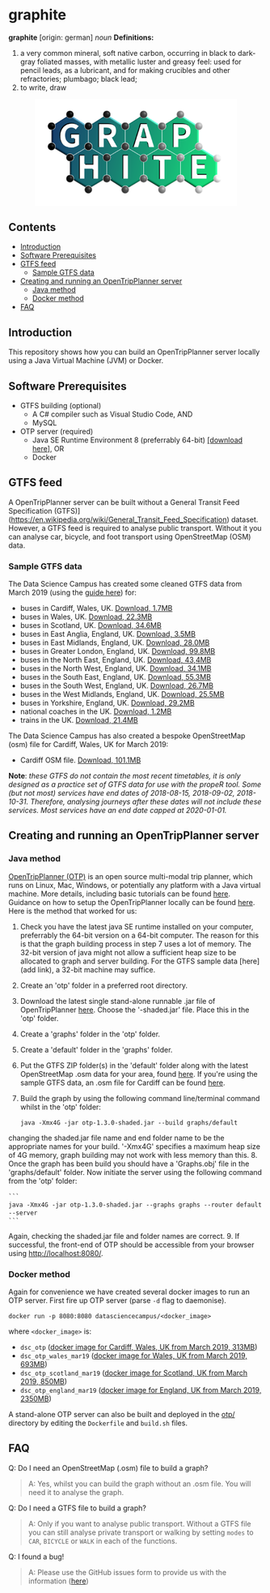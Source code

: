# graphite

**graphite** [origin: german] _noun_
**Definitions:**
1. a very common mineral, soft native carbon, occurring in black to dark-gray foliated masses, with metallic luster and greasy feel: used for pencil leads, as a lubricant, and for making crucibles and other refractories; plumbago; black lead;
2. to write, draw

<p align="center"><img align="center" src="meta/logo/graphite_logo_v1.png" width="400px"></p>

## Contents

* [Introduction](#introduction)
* [Software Prerequisites](#software-prerequisites)
* [GTFS feed](#gtfs-feed)
  * [Sample GTFS data](#˜sample-gtfs-data)  
* [Creating and running an OpenTripPlanner server](#creating-and-running-an-opentripplanner-server)
	* [Java method](#java-method)
  * [Docker method](#docker-method)
* [FAQ](#faq)    

## Introduction

This repository shows how you can build an OpenTripPlanner server locally using a Java Virtual Machine (JVM) or Docker.

## Software Prerequisites

* GTFS building (optional)
  * A C# compiler such as Visual Studio Code, AND
  * MySQL
* OTP server (required)
  * Java SE Runtime Environment 8 (preferrably 64-bit) [[download here]](https://www.oracle.com/technetwork/java/javase/downloads/jre8-downloads-2133155.html), OR
  * Docker

## GTFS feed

A OpenTripPlanner server can be built without a General Transit Feed Specification (GTFS)](https://en.wikipedia.org/wiki/General_Transit_Feed_Specification) dataset. However, a GTFS feed is required to analyse public transport. Without it you can analyse car, bicycle, and foot transport using OpenStreetMap (OSM) data.

### Sample GTFS data

The Data Science Campus has created some cleaned GTFS data from March 2019 (using the [guide here](https://github.com/datasciencecampus/graphite/tree/master/example.md)) for:

* buses in Cardiff, Wales, UK. [Download, 1.7MB](https://a2s-gtfs.s3.eu-west-2.amazonaws.com/Mar19/cardiff_bus/Cardiff-gtfs.zip)
* buses in Wales, UK. [Download, 22.3MB](https://a2s-gtfs.s3.eu-west-2.amazonaws.com/Mar19/wales_bus/W_GTFS.zip)
* buses in Scotland, UK. [Download, 34.6MB](https://a2s-gtfs.s3.eu-west-2.amazonaws.com/Mar19/scotland_bus/S_GTFS.zip)
* buses in East Anglia, England, UK. [Download, 3.5MB](https://a2s-gtfs.s3.eu-west-2.amazonaws.com/Mar19/england_bus/EA_GTFS.zip)
* buses in East Midlands, England, UK. [Download, 28.0MB](https://a2s-gtfs.s3.eu-west-2.amazonaws.com/Mar19/england_bus/EM_GTFS.zip)
* buses in Greater London, England, UK. [Download, 99.8MB](https://a2s-gtfs.s3.eu-west-2.amazonaws.com/Mar19/england_bus/L_GTFS.zip)
* buses in the North East, England, UK. [Download, 43,4MB](https://a2s-gtfs.s3.eu-west-2.amazonaws.com/Mar19/england_bus/NE_GTFS.zip)
* buses in the North West, England, UK. [Download, 34.1MB](https://a2s-gtfs.s3.eu-west-2.amazonaws.com/Mar19/england_bus/NW_GTFS.zip)
* buses in the South East, England, UK. [Download, 55.3MB](https://a2s-gtfs.s3.eu-west-2.amazonaws.com/Mar19/england_bus/SE_GTFS.zip)
* buses in the South West, England, UK. [Download, 26.7MB](https://a2s-gtfs.s3.eu-west-2.amazonaws.com/Mar19/england_bus/SW_GTFS.zip)
* buses in the West Midlands, England, UK. [Download, 25.5MB](https://a2s-gtfs.s3.eu-west-2.amazonaws.com/Mar19/england_bus/WM_GTFS.zip)
* buses in Yorkshire, England, UK. [Download, 29.2MB](https://a2s-gtfs.s3.eu-west-2.amazonaws.com/Mar19/england_bus/Y_GTFS.zip)
* national coaches in the UK. [Download, 1.2MB](https://a2s-gtfs.s3.eu-west-2.amazonaws.com/Mar19/ncsd/NCSD_GTFS.zip)
* trains in the UK. [Download, 21.4MB](https://a2s-gtfs.s3.eu-west-2.amazonaws.com/Mar19/uk_train/train_GTFS.zip)

The Data Science Campus has also created a bespoke OpenStreetMap (osm) file for Cardiff, Wales, UK for March 2019:

* Cardiff OSM file. [Download, 101.1MB](https://a2s-gtfs.s3.eu-west-2.amazonaws.com/Mar19/cardiff_osm/cardiff.osm)

**Note**: _these GTFS do not contain the most recent timetables, it is only designed as a practice set of GTFS data for use with the propeR tool. Some (but not most) services have end dates of 2018-08-15, 2018-09-02, 2018-10-31. Therefore, analysing journeys after these dates will not include these services. Most services have an end date capped at 2020-01-01._

## Creating and running an OpenTripPlanner server

### Java method

[OpenTripPlanner (OTP)](http://www.opentripplanner.org/) is an open source multi-modal trip planner, which runs on Linux, Mac, Windows, or potentially any platform with a Java virtual machine. More details, including basic tutorials can be found [here](http://docs.opentripplanner.org/en/latest/). Guidance on how to setup the OpenTripPlanner locally can be found [here](https://github.com/opentripplanner/OpenTripPlanner/wiki). Here is the method that worked for us:

1. Check you have the latest java SE runtime installed on your computer, preferrably the 64-bit version on a 64-bit computer. The reason for this is that the graph building process in step 7 uses a lot of memory. The 32-bit version of java might not allow a sufficient heap size to be allocated to graph and server building. For the GTFS sample data [here](add link), a 32-bit machine may suffice.
2. Create an 'otp' folder in a preferred root directory.
3. Download the latest single stand-alone runnable .jar file of OpenTripPlanner [here](https://repo1.maven.org/maven2/org/opentripplanner/otp/). Choose the '-shaded.jar' file. Place this in the 'otp' folder.
4. Create a 'graphs' folder in the 'otp' folder.
5. Create a 'default' folder in the 'graphs' folder.
6. Put the GTFS ZIP folder(s) in the 'default' folder along with the latest OpenStreetMap .osm data for your area, found [here](https://download.geofabrik.de/europe/great-britain/wales.html). If you're using the sample GTFS data, an .osm file for Cardiff can be found [here](https://github.com/datasciencecampus/access-to-services/tree/master/propeR/data/osm).
7. Build the graph by using the following command line/terminal command whilst in the 'otp' folder:

    ```
    java -Xmx4G -jar otp-1.3.0-shaded.jar --build graphs/default
    ```
  changing the shaded.jar file name and end folder name to be the appropriate names for your build. '-Xmx4G' specifies a maximum heap size of 4G memory, graph building may not work with less memory than this.
8. Once the graph has been build you should have a 'Graphs.obj' file in the 'graphs/default' folder. Now initiate the server using the following command from the 'otp' folder:

    ```
    java -Xmx4G -jar otp-1.3.0-shaded.jar --graphs graphs --router default --server
    ```
Again, checking the shaded.jar file and folder names are correct.
9. If successful, the front-end of OTP should be accessible from your browser using [http://localhost:8080/](http://localhost:8080/).

### Docker method

Again for convenience we have created several docker images to run an OTP server. First fire up OTP server (parse `-d` flag to daemonise).

```
docker run -p 8080:8080 datasciencecampus/<docker_image>
```

where `<docker_image>` is:

* `dsc_otp` ([docker image for Cardiff, Wales, UK from March 2019, 313MB](https://hub.docker.com/r/datasciencecampus/dsc_otp))
* `dsc_otp_wales_mar19` ([docker image for Wales, UK from March 2019, 693MB](https://hub.docker.com/r/datasciencecampus/dsc_otp_wales_mar19))
* `dsc_otp_scotland_mar19` ([docker image for Scotland, UK from March 2019, 850MB](https://hub.docker.com/r/datasciencecampus/dsc_otp_scotland_mar19))
* `dsc_otp_england_mar19` ([docker image for England, UK from March 2019, 2350MB]((https://hub.docker.com/r/datasciencecampus/dsc_otp_england_mar19)))

A stand-alone OTP server can also be built and deployed in the [otp/](otp/) directory by editing the `Dockerfile` and `build.sh` files.

## FAQ

Q: Do I need an OpenStreetMap (.osm) file to build a graph?

>A: Yes, whilst you can build the graph without an .osm file. You will need it to analyse the graph.

Q: Do I need a GTFS file to build a graph?

>A: Only if you want to analyse public transport. Without a GTFS file you can still analyse private transport or walking by setting `modes` to `CAR`, `BICYCLE` or `WALK` in each of the functions.

Q: I found a bug!

>A: Please use the GitHub issues form to provide us with the information ([here](https://github.com/datasciencecampus/graphite/issues))
